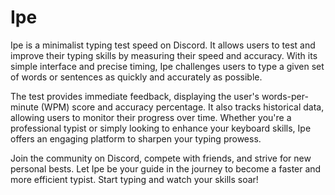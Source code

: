 # Ipe

Ipe is a minimalist typing test speed on Discord. It allows users to test and improve their typing skills by measuring their speed and accuracy. With its simple interface and precise timing, Ipe challenges users to type a given set of words or sentences as quickly and accurately as possible.

The test provides immediate feedback, displaying the user's words-per-minute (WPM) score and accuracy percentage. It also tracks historical data, allowing users to monitor their progress over time. Whether you're a professional typist or simply looking to enhance your keyboard skills, Ipe offers an engaging platform to sharpen your typing prowess.

Join the community on Discord, compete with friends, and strive for new personal bests. Let Ipe be your guide in the journey to become a faster and more efficient typist. Start typing and watch your skills soar!
